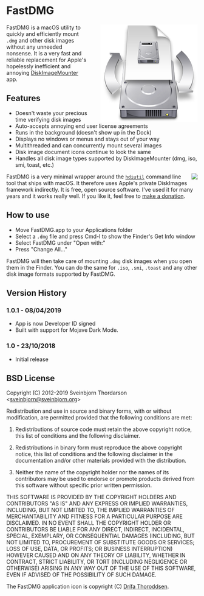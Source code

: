 # FastDMG

<img src="fastdmg_icon.png" width="256" height="256" align="right" style="float: right; margin-left: 30px;">

FastDMG is a macOS utility to quickly and efficiently mount `.dmg` and other disk images without any unneeded nonsense. It is a very fast and reliable replacement for Apple's hopelessly inefficient and annoying [DiskImageMounter](https://en.wikipedia.org/wiki/DiskImageMounter) app.

## Features

* Doesn't waste your precious time verifying disk images
* Auto-accepts annoying end user license agreements
* Runs in the background (doesn't show up in the Dock)
* Displays no windows or menus and stays out of your way
* Multithreaded and can concurrently mount several images
* Disk image document icons continue to look the same
* Handles all disk image types supported by DiskImageMounter (dmg, iso, smi, toast, etc.)

<a href="https://www.paypal.com/cgi-bin/webscr?cmd=_s-xclick&hosted_button_id=BDT58J7HYKAEE"><img align="right" src="https://www.paypalobjects.com/WEBSCR-640-20110306-1/en_US/i/btn/btn_donate_LG.gif" ></a>

FastDMG is a very minimal wrapper around the [ `hdiutil`](https://developer.apple.com/legacy/library/documentation/Darwin/Reference/ManPages/man1/hdiutil.1.html) command line tool that ships with macOS. It therefore uses Apple's private DiskImages framework indirectly. It is free, open source software. I've used it for many years and it works really well. If you like it, feel free to [make a donation](https://sveinbjorn.org/donations).

## How to use

* Move FastDMG.app to your Applications folder
* Select a `.dmg` file and press Cmd-I to show the Finder's Get Info window
* Select FastDMG under "Open with:"
* Press "Change All..."

FastDMG will then take care of mounting  `.dmg` disk images when you open them in the Finder. You can do the same for `.iso`, `.smi`, `.toast` and any other disk image formats supported by FastDMG.

## Version History

### 1.0.1 - 08/04/2019

* App is now Developer ID signed
* Built with support for Mojave Dark Mode.

### 1.0 - 23/10/2018

* Initial release

## BSD License 

Copyright (C) 2012-2019 Sveinbjorn Thordarson &lt;<a href="mailto:">sveinbjorn@sveinbjorn.org</a>&gt;

Redistribution and use in source and binary forms, with or without modification,
are permitted provided that the following conditions are met:

1. Redistributions of source code must retain the above copyright notice, this
list of conditions and the following disclaimer.

2. Redistributions in binary form must reproduce the above copyright notice, this
list of conditions and the following disclaimer in the documentation and/or other
materials provided with the distribution.

3. Neither the name of the copyright holder nor the names of its contributors may
be used to endorse or promote products derived from this software without specific
prior written permission.

THIS SOFTWARE IS PROVIDED BY THE COPYRIGHT HOLDERS AND CONTRIBUTORS "AS IS" AND
ANY EXPRESS OR IMPLIED WARRANTIES, INCLUDING, BUT NOT LIMITED TO, THE IMPLIED
WARRANTIES OF MERCHANTABILITY AND FITNESS FOR A PARTICULAR PURPOSE ARE DISCLAIMED.
IN NO EVENT SHALL THE COPYRIGHT HOLDER OR CONTRIBUTORS BE LIABLE FOR ANY DIRECT,
INDIRECT, INCIDENTAL, SPECIAL, EXEMPLARY, OR CONSEQUENTIAL DAMAGES (INCLUDING, BUT
NOT LIMITED TO, PROCUREMENT OF SUBSTITUTE GOODS OR SERVICES; LOSS OF USE, DATA, OR
PROFITS; OR BUSINESS INTERRUPTION) HOWEVER CAUSED AND ON ANY THEORY OF LIABILITY,
WHETHER IN CONTRACT, STRICT LIABILITY, OR TORT (INCLUDING NEGLIGENCE OR OTHERWISE)
ARISING IN ANY WAY OUT OF THE USE OF THIS SOFTWARE, EVEN IF ADVISED OF THE
POSSIBILITY OF SUCH DAMAGE.

The FastDMG application icon is copyright (C) [Drífa Thoroddsen](https://drifaliftora.is).

